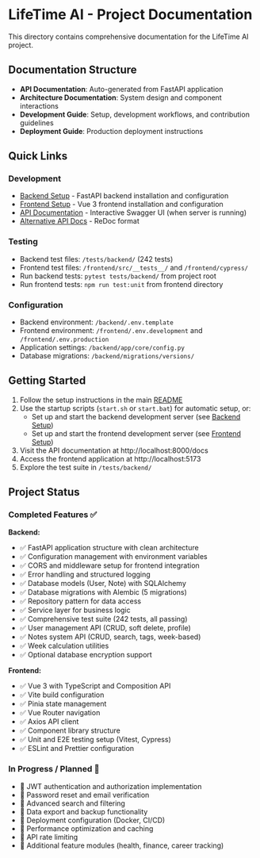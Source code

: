 # LifeTime AI - Project Documentation

This directory contains comprehensive documentation for the LifeTime AI project.

## Documentation Structure

- **API Documentation**: Auto-generated from FastAPI application
- **Architecture Documentation**: System design and component interactions
- **Development Guide**: Setup, development workflows, and contribution guidelines
- **Deployment Guide**: Production deployment instructions

## Quick Links

### Development
- [Backend Setup](../backend/README.md) - FastAPI backend installation and configuration
- [Frontend Setup](../frontend/README.md) - Vue 3 frontend installation and configuration
- [API Documentation](http://localhost:8000/docs) - Interactive Swagger UI (when server is running)
- [Alternative API Docs](http://localhost:8000/redoc) - ReDoc format

### Testing
- Backend test files: `/tests/backend/` (242 tests)
- Frontend test files: `/frontend/src/__tests__/` and `/frontend/cypress/`
- Run backend tests: `pytest tests/backend/` from project root
- Run frontend tests: `npm run test:unit` from frontend directory

### Configuration
- Backend environment: `/backend/.env.template`
- Frontend environment: `/frontend/.env.development` and `/frontend/.env.production`
- Application settings: `/backend/app/core/config.py`
- Database migrations: `/backend/migrations/versions/`

## Getting Started

1. Follow the setup instructions in the main [README](../README.md)
2. Use the startup scripts (`start.sh` or `start.bat`) for automatic setup, or:
   - Set up and start the backend development server (see [Backend Setup](../backend/README.md))
   - Set up and start the frontend development server (see [Frontend Setup](../frontend/README.md))
3. Visit the API documentation at http://localhost:8000/docs
4. Access the frontend application at http://localhost:5173
5. Explore the test suite in `/tests/backend/`

## Project Status

### Completed Features ✅

**Backend:**
- ✅ FastAPI application structure with clean architecture
- ✅ Configuration management with environment variables
- ✅ CORS and middleware setup for frontend integration
- ✅ Error handling and structured logging
- ✅ Database models (User, Note) with SQLAlchemy
- ✅ Database migrations with Alembic (5 migrations)
- ✅ Repository pattern for data access
- ✅ Service layer for business logic
- ✅ Comprehensive test suite (242 tests, all passing)
- ✅ User management API (CRUD, soft delete, profile)
- ✅ Notes system API (CRUD, search, tags, week-based)
- ✅ Week calculation utilities
- ✅ Optional database encryption support

**Frontend:**
- ✅ Vue 3 with TypeScript and Composition API
- ✅ Vite build configuration
- ✅ Pinia state management
- ✅ Vue Router navigation
- ✅ Axios API client
- ✅ Component library structure
- ✅ Unit and E2E testing setup (Vitest, Cypress)
- ✅ ESLint and Prettier configuration

### In Progress / Planned 🚧

- 🚧 JWT authentication and authorization implementation
- 🚧 Password reset and email verification
- 🚧 Advanced search and filtering
- 🚧 Data export and backup functionality
- 🚧 Deployment configuration (Docker, CI/CD)
- 🚧 Performance optimization and caching
- 🚧 API rate limiting
- 🚧 Additional feature modules (health, finance, career tracking)